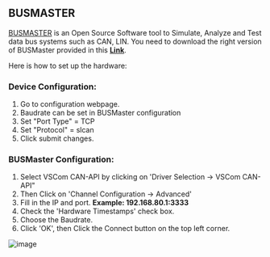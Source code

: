 ## BUSMASTER
[BUSMASTER](https://rbei-etas.github.io/busmaster/) is an Open Source Software tool to Simulate, Analyze and Test data bus systems such as CAN, LIN.
You need to download the right version of BUSMaster provided in this [**Link**](https://drive.google.com/drive/folders/1qJelUAHGrn_YbNIP0Jk_KmNENG-hKbtl?usp=sharing).

Here is how to set up the hardware:

### **Device Configuration:**

1. Go to configuration webpage.
1. Baudrate can be set in BUSMaster configuration
1. Set "Port Type" = TCP
1. Set "Protocol" = slcan
1. Click submit changes.

### **BUSMaster Configuration:**

1. Select VSCom CAN-API by clicking on 'Driver Selection -> VSCom CAN-API"
1. Then Click on 'Channel Configuration -> Advanced'
1. Fill in the IP and port. **Example: 192.168.80.1:3333**
1. Check the 'Hardware Timestamps' check box.
1. Choose the Baudrate.
1. Click 'OK', then Click the Connect button on the top left corner.

![image](/busmaster/vscan_api_device_config.png)
